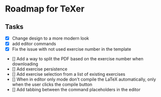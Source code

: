 # Roadmap for TeXer

## Tasks

- [x] Change design to a more modern look
- [x] add editor commands
- [x] Fix the issue with not used exercise number in the template
- [] Add a way to split the PDF based on the exercise number when downloading
- [] Add exercise persistence
- [] Add exercise selection from a list of existing exercises
- [] When in editor only mode don't compile the LaTeX automatically, only when the user clicks the compile button
- [] Add tabbing between the command placeholders in the editor